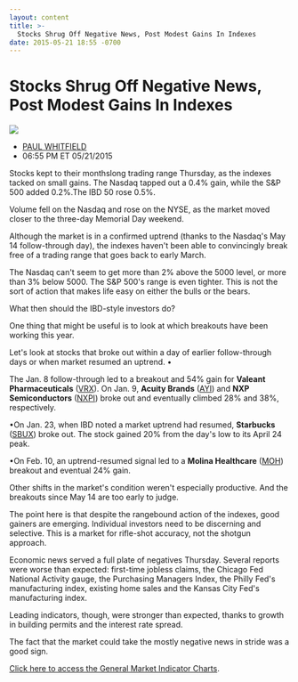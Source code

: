 ```yaml
---
layout: content
title: >-
  Stocks Shrug Off Negative News, Post Modest Gains In Indexes
date: 2015-05-21 18:55 -0700
---
```



Stocks Shrug Off Negative News, Post Modest Gains In Indexes
=============================================================


![](https://www.investors.com/wp-content/uploads/ibd-migrated-images/MPv_150522_635678177452773115.png)

* [PAUL WHITFIELD](https://www.investors.com/author/whitfieldp/ "Posts by PAUL WHITFIELD")
* 06:55 PM ET 05/21/2015




Stocks kept to their monthslong trading range Thursday, as the indexes tacked on small gains. The Nasdaq tapped out a 0.4% gain, while the S&P 500 added 0.2%.The IBD 50 rose 0.5%.

  

Volume fell on the Nasdaq and rose on the NYSE, as the market moved closer to the three-day Memorial Day weekend.

  

Although the market is in a confirmed uptrend (thanks to the Nasdaq's May 14 follow-through day), the indexes haven't been able to convincingly break free of a trading range that goes back to early March.

  

The Nasdaq can't seem to get more than 2% above the 5000 level, or more than 3% below 5000. The S&P 500's range is even tighter. This is not the sort of action that makes life easy on either the bulls or the bears.

  

What then should the IBD-style investors do?

  

One thing that might be useful is to look at which breakouts have been working this year.

  

Let's look at stocks that broke out within a day of earlier follow-through days or when market resumed an uptrend. •

The Jan. 8 follow-through led to a breakout and 54% gain for **Valeant Pharmaceuticals** ([VRX](https://research.investors.com/quote.aspx?symbol=VRX)). On Jan. 9, **Acuity Brands** ([AYI](https://research.investors.com/quote.aspx?symbol=AYI)) and **NXP Semiconductors** ([NXPI](https://research.investors.com/quote.aspx?symbol=NXPI)) broke out and eventually climbed 28% and 38%, respectively.

  

•On Jan. 23, when IBD noted a market uptrend had resumed, **Starbucks** ([SBUX](https://research.investors.com/quote.aspx?symbol=SBUX)) broke out. The stock gained 20% from the day's low to its April 24 peak.

  

•On Feb. 10, an uptrend-resumed signal led to a **Molina Healthcare** ([MOH](https://research.investors.com/quote.aspx?symbol=MOH)) breakout and eventual 24% gain.

  

Other shifts in the market's condition weren't especially productive. And the breakouts since May 14 are too early to judge.

  

The point here is that despite the rangebound action of the indexes, good gainers are emerging. Individual investors need to be discerning and selective. This is a market for rifle-shot accuracy, not the shotgun approach.

  

Economic news served a full plate of negatives Thursday. Several reports were worse than expected: first-time jobless claims, the Chicago Fed National Activity gauge, the Purchasing Managers Index, the Philly Fed's manufacturing index, existing home sales and the Kansas City Fed's manufacturing index.

  

Leading indicators, though, were stronger than expected, thanks to growth in building permits and the interest rate spread.

  

The fact that the market could take the mostly negative news in stride was a good sign.

  

[Click here to access the General Market Indicator Charts](https://www.investors.com/pdf/GMI_052215.pdf).




